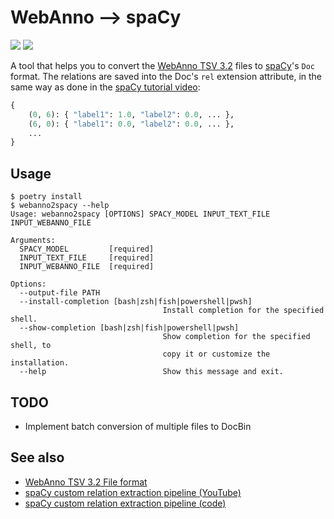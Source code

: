 # WebAnno ⟶ spaCy

[![](https://img.shields.io/pypi/v/webanno2spacy)](https://pypi.org/project/webanno2spacy)
[![](https://img.shields.io/pypi/wheel/webanno2spacy)](https://pypi.org/project/webanno2spacy/#files)

A tool that helps you to convert the
[WebAnno TSV 3.2](https://webanno.github.io/webanno/releases/3.4.5/docs/user-guide.html#sect_webannotsv)
files to [spaCy](https://spacy.io)'s `Doc` format.
The relations are saved into the Doc's `rel` extension attribute,
in the same way as done in the [spaCy tutorial video](https://www.youtube.com/watch?v=8HL-Ap5_Axo&t=1530s):
```python
{
    (0, 6): { "label1": 1.0, "label2": 0.0, ... },
    (6, 0): { "label1": 0.0, "label2": 0.0, ... },
    ...
}
```

## Usage

```
$ poetry install
$ webanno2spacy --help
Usage: webanno2spacy [OPTIONS] SPACY_MODEL INPUT_TEXT_FILE INPUT_WEBANNO_FILE

Arguments:
  SPACY_MODEL         [required]
  INPUT_TEXT_FILE     [required]
  INPUT_WEBANNO_FILE  [required]

Options:
  --output-file PATH
  --install-completion [bash|zsh|fish|powershell|pwsh]
                                  Install completion for the specified shell.
  --show-completion [bash|zsh|fish|powershell|pwsh]
                                  Show completion for the specified shell, to
                                  copy it or customize the installation.
  --help                          Show this message and exit.
```

## TODO
- Implement batch conversion of multiple files to DocBin 

## See also

- [WebAnno TSV 3.2 File format](https://webanno.github.io/webanno/releases/3.4.5/docs/user-guide.html#sect_webannotsv)
- [spaCy custom relation extraction pipeline (YouTube)](https://www.youtube.com/watch?v=8HL-Ap5_Axo)
- [spaCy custom relation extraction pipeline (code)](https://github.com/explosion/projects/tree/v3/tutorials/rel_component)
